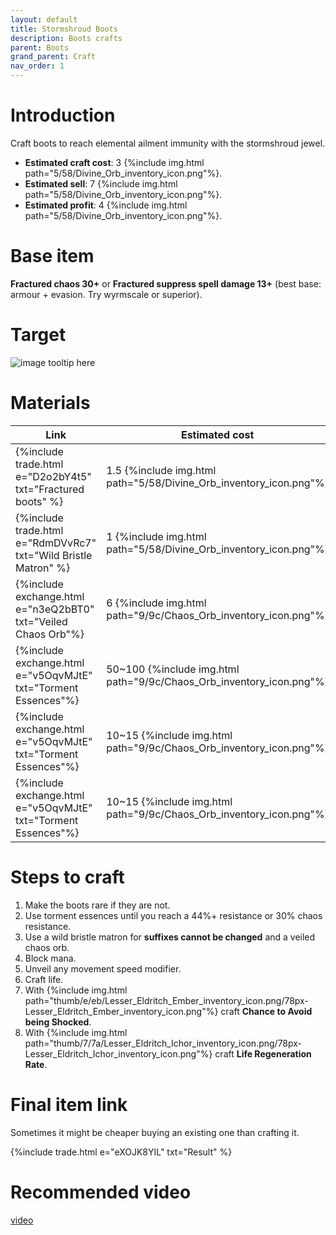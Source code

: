 ```yaml
---
layout: default
title: Stormshroud Boots
description: Boots crafts
parent: Boots
grand_parent: Craft
nav_order: 1
---
```


# Introduction

Craft boots to reach elemental ailment immunity with the stormshroud jewel.

 - **Estimated craft cost**: 3 {%include img.html path="5/58/Divine_Orb_inventory_icon.png"%}.
 - **Estimated sell**: 7 {%include img.html path="5/58/Divine_Orb_inventory_icon.png"%}.
 - **Estimated profit**: 4 {%include img.html path="5/58/Divine_Orb_inventory_icon.png"%}.

# Base item

**Fractured chaos 30+** or  **Fractured suppress spell damage 13+** (best base: armour + evasion. Try wyrmscale or superior).

# Target

![image tooltip here](/jekyll-poe-guide/assets/images/stormshroud-boots.png)

# Materials
 
 |Link|Estimated cost|
 |-|-|
 |{%include trade.html e="D2o2bY4t5" txt="Fractured boots" %}    | 1.5 {%include img.html path="5/58/Divine_Orb_inventory_icon.png"%}  |
 |{%include trade.html e="RdmDVvRc7" txt="Wild Bristle Matron" %}| 1   {%include img.html path="5/58/Divine_Orb_inventory_icon.png"%}  |
 |{%include exchange.html e="n3eQ2bBT0" txt="Veiled Chaos Orb"%} | 6   {%include img.html path="9/9c/Chaos_Orb_inventory_icon.png"%}   |
 |{%include exchange.html e="v5OqvMJtE" txt="Torment Essences"%} | 50~100 {%include img.html path="9/9c/Chaos_Orb_inventory_icon.png"%}|
 |{%include exchange.html e="v5OqvMJtE" txt="Torment Essences"%} | 10~15 {%include img.html path="9/9c/Chaos_Orb_inventory_icon.png"%} |
 |{%include exchange.html e="v5OqvMJtE" txt="Torment Essences"%} | 10~15 {%include img.html path="9/9c/Chaos_Orb_inventory_icon.png"%} |
 

# Steps to craft

 1. Make the boots rare if they are not.
 2. Use torment essences until you reach a 44%+ resistance or 30% chaos resistance.
 3. Use a wild bristle matron for **suffixes cannot be changed** and a veiled chaos orb.
 4. Block mana.
 5. Unveil any movement speed modifier.
 6. Craft life.
 7. With {%include img.html path="thumb/e/eb/Lesser_Eldritch_Ember_inventory_icon.png/78px-Lesser_Eldritch_Ember_inventory_icon.png"%} craft **Chance to Avoid being Shocked**.
 8. With {%include img.html path="thumb/7/7a/Lesser_Eldritch_Ichor_inventory_icon.png/78px-Lesser_Eldritch_Ichor_inventory_icon.png"%} craft **Life Regeneration Rate**.

# Final item link

Sometimes it might be cheaper buying an existing one than crafting it.

{%include trade.html e="eXOJK8YIL" txt="Result" %}

# Recommended video

[video](https://www.youtube.com/watch?v=mvcDveMVlqk)